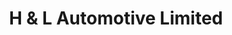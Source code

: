 ---
title: "H & L Automotive Limited"
url: /parker/h-und-l-automotive-limited/
shop: Autowerkstatt
---